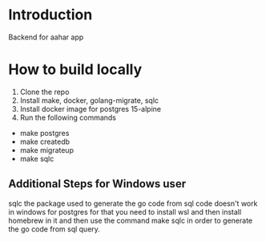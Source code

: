 # Introduction

Backend for aahar app

# How to build locally

1. Clone the repo
1. Install make, docker, golang-migrate, sqlc
1. Install docker image for postgres 15-alpine
1. Run the following commands

- make postgres
- make createdb
- make migrateup
- make sqlc

## Additional Steps for Windows user

sqlc the package used to generate the go code from sql code doesn't work in windows for postgres for that you need to install wsl and then install homebrew in it and then use the command make sqlc in order to generate the go code from sql query.
